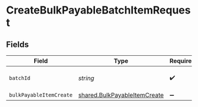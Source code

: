# CreateBulkPayableBatchItemRequest


## Fields

| Field                                                                        | Type                                                                         | Required                                                                     | Description                                                                  |
| ---------------------------------------------------------------------------- | ---------------------------------------------------------------------------- | ---------------------------------------------------------------------------- | ---------------------------------------------------------------------------- |
| `batchId`                                                                    | *string*                                                                     | :heavy_check_mark:                                                           | Unique identifier for a batch                                                |
| `bulkPayableItemCreate`                                                      | [shared.BulkPayableItemCreate](../../models/shared/bulkpayableitemcreate.md) | :heavy_minus_sign:                                                           | N/A                                                                          |
